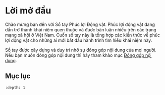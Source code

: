 # Lời mở đầu

Chào mừng bạn đến với Sổ tay Phúc lợi Động vật. Phúc lợi động vật đang dần trở thành khái niệm quen thuộc và được bàn luận nhiều trên các trang mạng xã hội ở Việt Nam. Cuốn sổ tay này là tổng hợp các kiến thức về phúc lợi động vật cho những ai mới bắt đầu hành trình tìm hiểu khái niệm này.

Sổ tay được xây dựng và duy trì nhờ sự đóng góp nội dung của mọi người. Nếu bạn muốn đóng góp nội dung thì hãy tham khảo mục [Đóng góp nội dung](https://panda1835.github.io/phucloidongvat/content/Gi%E1%BB%9Bi_thi%E1%BB%87u_c%C3%A1c_ph%E1%BA%A7n/%C4%90%C3%B3ng_g%C3%B3p_n%E1%BB%99i_dung.html).

## Mục lục
```{tableofcontents}
:depth: 1
```
